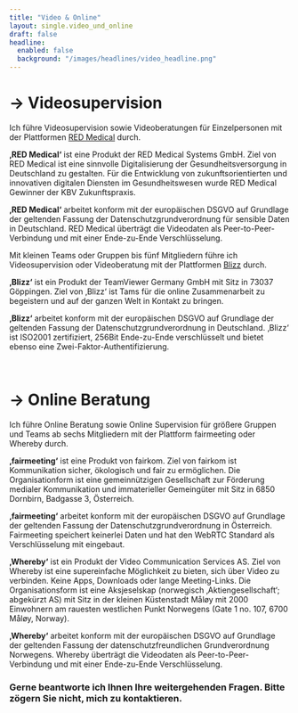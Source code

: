 ```yaml
---
title: "Video & Online"
layout: single.video_und_online
draft: false
headline:
  enabled: false
  background: "/images/headlines/video_headline.png"
---
```


# → Videosupervision
Ich führe Videosupervision sowie  Videoberatungen für Einzelpersonen mit der Plattformen [RED Medical](https://www.redmedical.de/) durch.

__‚RED Medical‘__ ist eine Produkt der RED Medical Systems GmbH. Ziel von RED Medical ist eine sinnvolle Digitalisierung der Gesundheitsversorgung in Deutschland zu gestalten. Für die Entwicklung von zukunftsorientierten und innovativen digitalen Diensten im Gesundheitswesen wurde RED Medical Gewinner der KBV Zukunftspraxis.

__‚RED Medical‘__ arbeitet konform mit der europäischen DSGVO auf Grundlage der geltenden Fassung der Datenschutzgrundverordnung für sensible Daten in Deutschland. RED Medical überträgt die Videodaten als Peer-to-Peer-Verbindung und mit einer Ende-zu-Ende Verschlüsselung.

Mit kleinen Teams oder Gruppen bis fünf Mitgliedern führe ich Videosupervision oder Videoberatung mit der Plattformen [Blizz](https://www.blizz.com/de/) durch.

__‚Blizz‘__ ist ein Produkt der TeamViewer Germany GmbH mit Sitz in 73037 Göppingen. Ziel von ‚Blizz‘ ist Tams für die online Zusammenarbeit zu begeistern und auf der ganzen Welt in Kontakt zu bringen.

__‚Blizz‘__ arbeitet konform mit der europäischen DSGVO auf Grundlage der geltenden Fassung der Datenschutzgrundverordnung in Deutschland.  ‚Blizz‘ ist ISO2001 zertifiziert, 256Bit Ende-zu-Ende verschlüsselt und bietet ebenso eine Zwei-Faktor-Authentifizierung.


<br>

# → Online Beratung
Ich führe Online Beratung sowie Online Supervision für größere Gruppen und Teams ab sechs Mitgliedern mit der Plattform fairmeeting oder  Whereby durch.

__‚fairmeeting‘__ ist eine Produkt von fairkom. Ziel von fairkom ist Kommunikation sicher, ökologisch und fair zu ermöglichen. Die Organisationform ist eine gemeinnützigen Gesellschaft zur Förderung medialer Kommunikation und immaterieller Gemeingüter mit Sitz in 6850 Dornbirn, Badgasse 3, Österreich.

__‚fairmeeting‘__ arbeitet konform mit der europäischen DSGVO auf Grundlage der geltenden Fassung der Datenschutzgrundverordnung in Österreich. Fairmeeting speichert keinerlei Daten und hat den WebRTC Standard als  Verschlüsselung mit eingebaut.

__‚Whereby‘__ ist ein Produkt der Video Communication Services AS. Ziel von Whereby ist eine supereinfache Möglichkeit zu bieten, sich über Video zu verbinden. Keine Apps, Downloads oder lange Meeting-Links. Die Organisationsform ist eine Aksjeselskap (norwegisch ‚Aktiengesellschaft‘; abgekürzt AS) mit Sitz in der kleinen Küstenstadt Måløy mit 2000 Einwohnern am rauesten westlichen Punkt Norwegens (Gate 1 no. 107, 6700 Måløy, Norway).

__‚Whereby‘__ arbeitet konform mit der europäischen DSGVO auf Grundlage der geltenden Fassung der datenschutzfreundlichen Grundverordnung Norwegens. Whereby überträgt die Videodaten als Peer-to-Peer-Verbindung  und mit einer Ende-zu-Ende Verschlüsselung.

### Gerne beantworte ich Ihnen Ihre weitergehenden Fragen. Bitte zögern Sie nicht, mich zu kontaktieren.